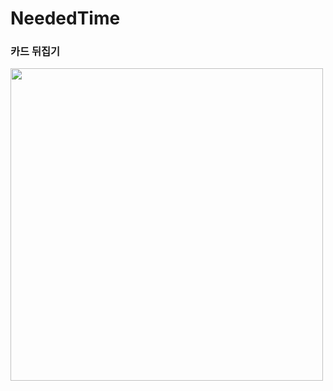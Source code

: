 # NeededTime
### 카드 뒤집기


<img width = "500" src = "https://user-images.githubusercontent.com/35987737/44181139-127b1a00-a13b-11e8-8026-5f8c9016c1fe.png">


